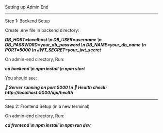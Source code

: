 Setting up Admin End
____________________________________________
Step 1: Backend Setup

Create .env file in backend directory:

_**DB_HOST=localhost \n
DB_USER=username \n
DB_PASSWORD=your_db_password \n
DB_NAME=your_db_name \n
PORT=5000 \n
JWT_SECRET=your_jwt_secret**_

On admin-end directory, Run:

_**cd backend \n
npm install \n
npm start**_

You should see:

_**🚀 Server running on port 5000 \n
📍 Health check: http://localhost:5000/api/health**_

____________________________________________
Step 2: Frontend Setup (in a new terminal)

On admin-end directory, Run:

_**cd frontend \n
npm install \n
npm run dev**_

